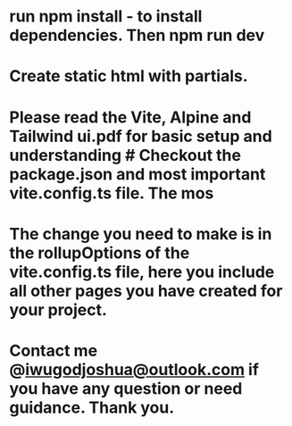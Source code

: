 # run npm install - to install dependencies. Then npm run dev
# Create static html with partials.
# Please read the Vite, Alpine and Tailwind ui.pdf for basic setup and understanding # Checkout the package.json and most important vite.config.ts file. The mos  
# The change you need to make is in the rollupOptions of the vite.config.ts file, here you include all other pages you have created for your project.

# Contact me @iwugodjoshua@outlook.com if you have any question or need guidance. Thank you.

